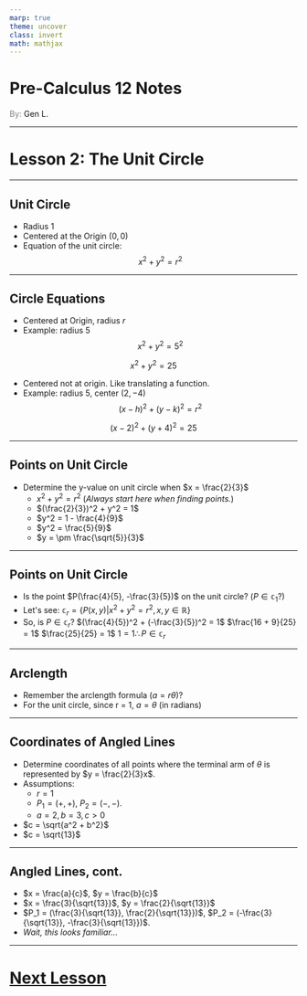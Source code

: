 ```yaml
---
marp: true
theme: uncover
class: invert
math: mathjax
---
```


# <!--fit--> Pre-Calculus 12 Notes
<span style="color:grey">By:</span> Gen L.

<!--_footer: In partnership with Hyperion University, 2024-->

---

# Lesson 2: The Unit Circle

---

## Unit Circle

* Radius $1$
* Centered at the Origin $(0, 0)$
* Equation of the unit circle: 
$$
    x^2 + y^2 = r^2
$$

---

## Circle Equations

* Centered at Origin, radius $r$
* Example: radius 5
$$
    x^2 + y^2 = 5^2
$$

$$
    x^2 + y^2 = 25
$$
* Centered not at origin. Like translating a function.
* Example: radius 5, center $(2, -4)$
$$
    (x - h)^2 + (y - k)^2 = r^2
$$

$$
    (x - 2)^2 + (y + 4)^2 = 25
$$

---

## Points on Unit Circle

* Determine the y-value on unit circle when $x = \frac{2}{3}$
    * $x^2 + y^2 = r^2$ (*Always start here when finding points.*)
    * $(\frac{2}{3})^2 + y^2 = 1$
    * $y^2 = 1 - \frac{4}{9}$
    * $y^2 = \frac{5}{9}$
    * $y = \pm \frac{\sqrt{5}}{3}$

---

## Points on Unit Circle

* Is the point $P(\frac{4}{5}, -\frac{3}{5})$ on the unit circle? ($P \in \mathbb{c}_1?$)
* Let's see: $\mathbb{c}_r = \{P(x,y) | x^2 + y^2 = r^2, x,y \in \mathbb{R}\}$
* So, is $P \in \mathbb{c}_r?$
$(\frac{4}{5})^2 + (-\frac{3}{5})^2 = 1$
$\frac{16 + 9}{25} = 1$
$\frac{25}{25} = 1$
$1 = 1 \therefore P \in \mathbb{c}_r$

---

## Arclength
* Remember the arclength formula ($a = r\theta$)?
* For the unit circle, since r = 1, $a = \theta$ (in radians)

---

## Coordinates of Angled Lines
* Determine coordinates of all points where the terminal arm of $\theta$ is represented by $y = \frac{2}{3}x$.
* Assumptions:
    * $r = 1$
    * $P_1 = (+, +)$, $P_2 = (-, -)$.
    * $a = 2, b = 3, c > 0$
* $c = \sqrt{a^2 + b^2}$
* $c = \sqrt{13}$

---

## Angled Lines, cont.

* $x = \frac{a}{c}$, $y = \frac{b}{c}$
* $x = \frac{3}{\sqrt{13}}$, $y = \frac{2}{\sqrt{13}}$
* $P_1 = (\frac{3}{\sqrt{13}}, \frac{2}{\sqrt{13}})$, $P_2 = (-\frac{3}{\sqrt{13}}, -\frac{3}{\sqrt{13}})$.
* *Wait, this looks familiar...*

---

# [Next Lesson](Lesson%203.html)
